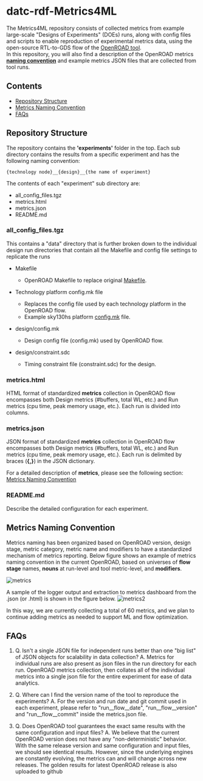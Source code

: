 # datc-rdf-Metrics4ML 
The Metrics4ML repository consists of collected metrics from example large-scale "Designs of Experiments" (DOEs) runs, along with config files and scripts to enable reproduction of experimental metrics data, using the open-source RTL-to-GDS flow of the [OpenROAD tool](https://github.com/The-OpenROAD-Project).  
In this repository, you will also find a description of the OpenROAD metrics **[naming convention](https://github.com/ieee-ceda-datc/datc-rdf-Metrics4ML#metrics-naming-convention)** and example metrics JSON files that are collected from tool runs. 

## Contents
* [Repository Structure](#repository-structure)
* [Metrics Naming Convention](#metrics-naming-convention)
* [FAQs](#faqs)

## Repository Structure
The repository contains the **'experiments'** folder in the top. Each sub directory contains the results from a specific
experiment and has the following naming convention:
```
{technology node}__{design}__{the name of experiment}
```
The contents of each "experiment" sub directory are:
- all_config_files.tgz
- metrics.html
- metrics.json
- README.md

### all_config_files.tgz
This contains a "data" directory that is further broken down to the individual design run directories that contain all the
Makefile and config file settings to replicate the runs

- Makefile
  - OpenROAD Makefile to replace original [Makefile](https://github.com/The-OpenROAD-Project/OpenROAD-flow-scripts/blob/master/flow/Makefile).

- Technology platform config.mk file
  - Replaces the config file used by each technology platform in the OpenROAD flow.
  - Example sky130hs platform [config.mk](https://github.com/The-OpenROAD-Project/OpenROAD-flow-scripts/blob/master/flow/platforms/sky130hs/config.mk) file.

- design/config.mk
  - Design config file (config.mk) used by OpenROAD flow.

- design/constraint.sdc
  - Timing constraint file (constraint.sdc) for the design.

### metrics.html
HTML format of standardized **metrics** collection in OpenROAD flow encompasses both Design metrics (#buffers, total WL, etc.) and Run metrics (cpu time, peak memory usage, etc.). Each run is divided into columns.

### metrics.json
JSON format of standardized **metrics** collection in OpenROAD flow encompasses both Design metrics (#buffers, total WL, etc.) and Run metrics (cpu time, peak memory usage, etc.). Each run is delimited by braces (**{,}**) in the JSON dictionary.

For a detailed description of **metrics**, please see the following section: [Metrics Naming Convention](https://github.com/ieee-ceda-datc/datc-rdf-Metrics4ML#metrics-naming-convention)

### README.md
Describe the detailed configuration for each experiment.

## Metrics Naming Convention
Metrics naming has been organized based on OpenROAD version, design stage, metric category, metric name and modifiers to have a standardized mechanism of metrics reporting.
Below figure shows an example of metrics naming convention in the current OpenROAD, based on universes of **flow stage** names, **nouns** at run-level and tool metric-level, and **modifiers**.

![metrics](https://user-images.githubusercontent.com/61943381/110588518-fc366e80-8129-11eb-84a4-392614912865.png)

A sample of the logger output and extraction to metrics dashboard from the .json (or .html) is shown in the figure below.
![metrics2](https://user-images.githubusercontent.com/61943381/110588546-03f61300-812a-11eb-8270-247ef733fbc4.png)

In this way, we are currently collecting a total of 60 metrics, and we plan to continue adding metrics as needed to support ML and flow optimization.

## FAQs
1. Q. Isn't a single JSON file for independent runs better than one "big list" of JSON objects for scalability in data collection?
A. Metrics for individual runs are also present as json files in the run directory for each run. OpenROAD metrics collection, then collates all of the individual metrics into a single json file for the entire experiment for ease of data analytics.

2. Q. Where can I find the version name of the tool to reproduce the experiments?
A. For the version and run date and git commit used in each experiment, please refer to "run__flow__date", "run__flow__version" and "run__flow__commit" inside the metrics.json file.

3. Q. Does OpenROAD tool guarantees the exact same results with the same configuration and input files?
A. We believe that the current OpenROAD version does not have any "non-deterministic" behavior. With the same release version and same configuration and input files, we should see identical results.  However, since the underlying engines are constantly evolving, the metrics can and will change across new releases. The golden results for latest OpenROAD release is also uploaded to github 

  


